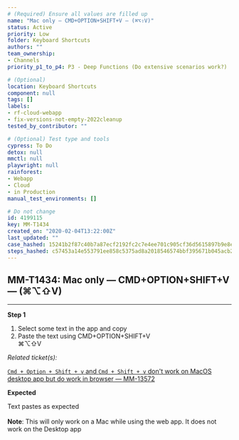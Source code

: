 ```yaml
---
# (Required) Ensure all values are filled up
name: "Mac only — CMD+OPTION+SHIFT+V — (⌘⌥⇧V)"
status: Active
priority: Low
folder: Keyboard Shortcuts
authors: ""
team_ownership:
- Channels
priority_p1_to_p4: P3 - Deep Functions (Do extensive scenarios work?)

# (Optional)
location: Keyboard Shortcuts
component: null
tags: []
labels:
- rf-cloud-webapp
- fix-versions-not-empty-2022cleanup
tested_by_contributor: ""

# (Optional) Test type and tools
cypress: To Do
detox: null
mmctl: null
playwright: null
rainforest:
- Webapp
- Cloud
- in Production
manual_test_environments: []

# Do not change
id: 4199115
key: MM-T1434
created_on: "2020-02-04T13:22:00Z"
last_updated: ""
case_hashed: 15241b2f87c40b7a87ecf2192fc2c7e4ee701c905cf36d5615897b9e8eae645ac1ef504916010bc372c88e55c1347470
steps_hashed: c57453a14e553791ee858c5375ad8a2018546574bbf395671b045acb2111015078a9e7b5c018a43c2e5421a7d0ce4d3c
---
```


<!-- (Auto-generated) Based on frontmatter's "key" and "name" -->

## MM-T1434: Mac only — CMD+OPTION+SHIFT+V — (⌘⌥⇧V)

---

**Step 1**

1. Select some text in the app and copy
2. Paste the text using CMD+OPTION+SHIFT+V\
   ⌘⌥⇧V

_Related ticket(s):_

[`Cmd + Option + Shift + v` and `Cmd + Shift + v` don't work on MacOS desktop app but do work in browser — MM-13572](https://mattermost.atlassian.net/browse/MM-13572)

**Expected**

Text pastes as expected\
\
**Note**: This will only work on a Mac while using the web app. It does not work on the Desktop app
